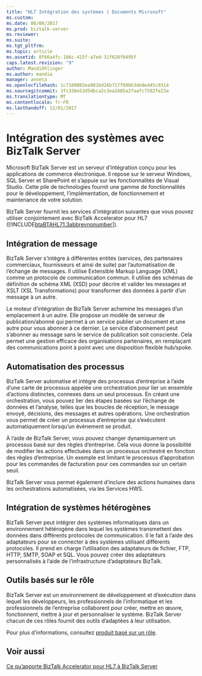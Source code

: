 ```yaml
---
title: "HL7 Intégration des systèmes | Documents Microsoft"
ms.custom: 
ms.date: 06/08/2017
ms.prod: biztalk-server
ms.reviewer: 
ms.suite: 
ms.tgt_pltfrm: 
ms.topic: article
ms.assetid: 8f66a4fc-186c-415f-a7ed-31f620f0495f
caps.latest.revision: "9"
author: MandiOhlinger
ms.author: mandia
manager: anneta
ms.openlocfilehash: 1c7189802ea981bd26b717f09bb3de0e445c9314
ms.sourcegitcommit: 3fc338e52d5dbca2c3ea1685a2faafc7582fe23a
ms.translationtype: MT
ms.contentlocale: fr-FR
ms.lasthandoff: 12/01/2017
---
```

# <a name="systems-integration-with-biztalk-server"></a>Intégration des systèmes avec BizTalk Server
Microsoft BizTalk Server est un serveur d’intégration conçu pour les applications de commerce électronique. Il repose sur le serveur Windows, SQL Server et SharePoint et s’appuie sur les fonctionnalités de Visual Studio. Cette pile de technologies fournit une gamme de fonctionnalités pour le développement, l’implémentation, de fonctionnement et maintenance de votre solution.  
  
 BizTalk Server fournit les services d’intégration suivantes que vous pouvez utiliser conjointement avec BizTalk Accelerator pour HL7 ([!INCLUDE[btaBTAHL71.3abbrevnonumber](../../includes/btabtahl71-3abbrevnonumber-md.md)]).  
  
## <a name="message-integration"></a>Intégration de message  
 BizTalk Server s’intègre à différentes entités (services, des partenaires commerciaux, fournisseurs et ainsi de suite) par l’automatisation de l’échange de messages. Il utilise Extensible Markup Language (XML) comme un protocole de communication commun. Il utilise des schémas de définition de schéma XML (XSD) pour décrire et valider les messages et XSLT (XSL Transformations) pour transformer des données à partir d’un message à un autre.  
  
 Le moteur d’intégration de BizTalk Server achemine les messages d’un emplacement à un autre. Elle propose un modèle de serveur de publication/abonné qui permet à un service publier un document et une autre pour vous abonner à ce dernier. Le service d’abonnement peut s’abonner au message sans le service de publication soit consciente. Cela permet une gestion efficace des organisations partenaires, en remplaçant des communications point à point avec une disposition flexible hub/spoke.  
  
## <a name="business-process-automation"></a>Automatisation des processus  
 BizTalk Server automatise et intègre des processus d’entreprise à l’aide d’une carte de processus appelée une orchestration pour lier un ensemble d’actions distinctes, connexes dans un seul processus. En créant une orchestration, vous pouvez lier des étapes basées sur l’échange de données et l’analyse, telles que les boucles de réception, le message envoyé, décisions, des messages et autres opérations. Une orchestration vous permet de créer un processus d’entreprise qui s’exécutent automatiquement lorsqu’un événement se produit.  
  
 À l’aide de BizTalk Server, vous pouvez changer dynamiquement un processus basé sur des règles d’entreprise. Cela vous donne la possibilité de modifier les actions effectuées dans un processus orchestré en fonction des règles d’entreprise. Un exemple est limitant le processus d’approbation pour les commandes de facturation pour ces commandes sur un certain seuil.  
  
 BizTalk Server vous permet également d’inclure des actions humaines dans les orchestrations automatisées, via les Services HWS.  
  
## <a name="integration-of-heterogeneous-systems"></a>Intégration de systèmes hétérogènes  
 BizTalk Server peut intégrer des systèmes informatiques dans un environnement hétérogène dans lequel les systèmes transmettent des données dans différents protocoles de communication. Il le fait à l’aide des adaptateurs pour se connecter à des systèmes utilisant différents protocoles. Il prend en charge l’utilisation des adaptateurs de fichier, FTP, HTTP, SMTP, SOAP et SQL. Vous pouvez créer des adaptateurs personnalisés à l’aide de l’infrastructure d’adaptateurs BizTalk.  
  
## <a name="role-based-tools"></a>Outils basés sur le rôle  
 BizTalk Server est un environnement de développement et d’exécution dans lequel les développeurs, les professionnels de l’informatique et les professionnels de l’entreprise collaborent pour créer, mettre en œuvre, fonctionnent, mettre à jour et personnaliser le système. BizTalk Server chacun de ces rôles fournit des outils d’adaptées à leur utilisation.  
  
 Pour plus d’informations, consultez [produit basé sur un rôle](../../adapters-and-accelerators/accelerator-hl7/a-role-based-product1.md).
  
## <a name="see-also"></a>Voir aussi  
 [Ce qu’apporte BizTalk Accelerator pour HL7 à BizTalk Server](../../adapters-and-accelerators/accelerator-hl7/what-biztalk-accelerator-for-hl7-adds-to-biztalk-server.md)